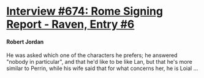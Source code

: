 # [Interview #674: Rome Signing Report - Raven, Entry #6](https://www.theoryland.com/intvmain.php?i=674#6)

#### Robert Jordan

He was asked which one of the characters he prefers; he answered "nobody in particular", and that he'd like to be like Lan, but that he's more similar to Perrin, while his wife said that for what concerns her, he is Loial ...

